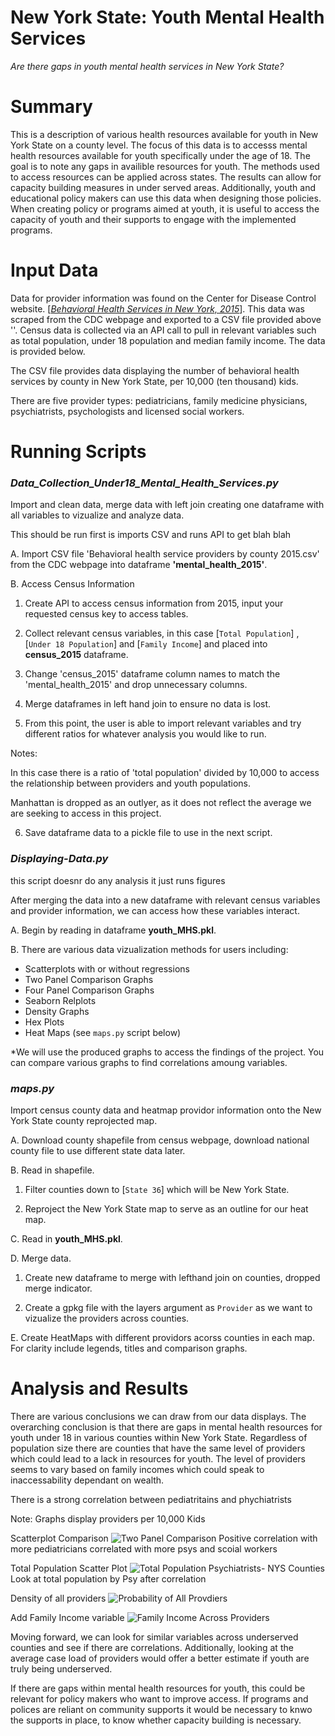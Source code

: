 # **New York State: Youth Mental Health Services**
*Are there gaps in youth mental health services in New York State?*

# Summary

This is a description of various health resources available for youth in New York State on a county level. The focus of this data is to accesss mental health resources available for youth specifically under the age of 18. The goal is to note any gaps in availible resources for youth. The methods used to access resources can be applied across states. The results can allow for capacity building measures in under served areas. Additionally, youth and educational policy makers can use this data when designing those policies. When creating policy or programs aimed at youth, it is useful to access the capacity of youth and their supports to engage with the implemented programs.
#
# Input Data

Data for provider information was found on the Center for Disease Control website. [[*Behavioral Health Services in New York, 2015*](https://www.cdc.gov/childrensmentalhealth/stateprofiles-providers/new-york/index.html)]. This data was scraped from  the CDC webpage and exported to a CSV file provided above ''. Census data is collected via an API call to pull in relevant variables such as total population, under 18 population and median family income. The data is provided below.

The CSV file provides data displaying the number of behavioral health services by county in New York State, per 10,000 (ten thousand) kids. 
 
There are five provider types: pediatricians, family medicine physicians, psychiatrists, psychologists and licensed social workers. 

#
# Running Scripts

### *Data_Collection_Under18_Mental_Health_Services.py*

Import and clean data, merge data with left join creating one dataframe with all variables to vizualize and analyze data. 

This should be run first is imports CSV and runs API to get blah blah 

A. Import CSV file 'Behavioral health service providers by county 2015.csv' from the CDC webpage into dataframe **'mental_health_2015'**. 

B. Access Census Information

1. Create API to access census information from 2015, input your requested census key to access tables. 

2. Collect relevant census variables, in this case [`Total Population`] , [`Under 18 Population`] and [`Family Income`] and placed into **census_2015** dataframe. 

3. Change 'census_2015' dataframe column names to match the 'mental_health_2015' and drop unnecessary columns. 

4. Merge dataframes in left hand join to ensure no data is lost. 

5. From this point, the user is able to import relevant variables and try different ratios for whatever analysis you would like to run.

Notes:

In this case there is a ratio of 'total population' divided by 10,000 to access the relationship between providers and youth populations.

Manhattan is dropped as an outlyer, as it does not reflect the average we are seeking to access in this project.  

6. Save dataframe data to a pickle file to use in the next script. 

### *Displaying-Data.py*

this script doesnr do any analysis it just runs figures 

After merging the data into a new dataframe with relevant census variables and provider information, we can access how these variables interact. 

A. Begin by reading in dataframe **youth_MHS.pkl**.

B. There are various data vizualization methods for users including:

- Scatterplots with or without regressions
- Two Panel Comparison Graphs
- Four Panel Comparison Graphs
- Seaborn Relplots
- Density Graphs
- Hex Plots
- Heat Maps (see `maps.py` script below)

*We will use the produced graphs to access the findings of the project. You can compare various graphs to find correlations amoung variables. 

### *maps.py*
Import census county data and heatmap providor information onto the New York State county reprojected map.

A. Download county shapefile from census webpage, download national county file to use different state data later. 

B. Read in shapefile.

1. Filter counties down to [`State 36`] which will be New York State.

2. Reproject the New York State map to serve as an outline for our heat map. 

C. Read in **youth_MHS.pkl**. 

D. Merge data. 

1. Create new dataframe to merge with lefthand join on counties, dropped merge indicator. 

2. Create a gpkg file with the layers argument as `Provider` as we want to vizualize the providers across counties.

E. Create HeatMaps with different providors acorss counties in each map. For clarity include legends, titles and comparison graphs.

#
# Analysis and Results

There are various conclusions we can draw from our data displays. The overarching conclusion is that there are gaps in mental health resources for youth under 18 in various counties within New York State. Regardless of population size there are counties that have the same level of providers which could lead to a lack in resources for youth. The level of providers seems to vary based on family incomes which could speak to inaccessability dependant on wealth. 


There is a strong correlation between pediatritains and phychiatrists 


Note: Graphs display providers per 10,000 Kids

Scatterplot Comparison
![Two Panel Comparison](Images/TwoPanelComparison.png)
Positive correlation with more pediatricians correlated with more psys and scoial workers

Total Population Scatter Plot
![Total Population Psychiatrists- NYS Counties](Images/TotalPopulationPsychiatrists-NYSCounties.png)
Look at total population by Psy after correlation


Density of all providers
![Probability of All Provdiers](Images/ProbabilityDensityAllProviders.png)


Add Family Income variable
![Family Income Across Providers](Images/SidebySideFamilyIncomeacrossproviders.png)


Moving forward, we can look for similar variables across underserved counties and see if there are correlations. Additionally, looking at the average case load of providers would offer a better estimate if youth are truly being underserved. 

If there are gaps within mental health resources for youth, this could be relevant for policy makers who want to improve access. If programs and polices are reliant on community supports it would be necessary to knwo the supports in place, to know whether capacity building is necessary. 

